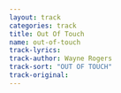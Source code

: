 ```yaml
---
layout: track
categories: track
title: Out Of Touch
name: out-of-touch
track-lyrics: 
track-author: Wayne Rogers
track-sort: "OUT OF TOUCH"
track-original: 
---
```


